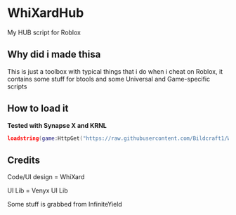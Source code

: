# WhiXardHub
My HUB script for Roblox

## Why did i made thisa

This is just a toolbox with typical things that i do when i cheat on Roblox, it contains some stuff for btools and some Universal and Game-specific scripts

## How to load it

**Tested with Synapse X and KRNL**

```lua
loadstring(game:HttpGet("https://raw.githubusercontent.com/Bildcraft1/WhiXardHub/main/WhiXard-Hub.lua",true))()
```

## Credits
Code/UI design = WhiXard

UI Lib = Venyx UI Lib

Some stuff is grabbed from InfiniteYield
